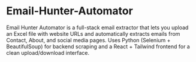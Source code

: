 # Email-Hunter-Automator
Email Hunter Automator is a full-stack email extractor that lets you upload an Excel file with website URLs and automatically extracts emails from Contact, About, and social media pages. Uses Python (Selenium + BeautifulSoup) for backend scraping and a React + Tailwind frontend for a clean upload/download interface. 
